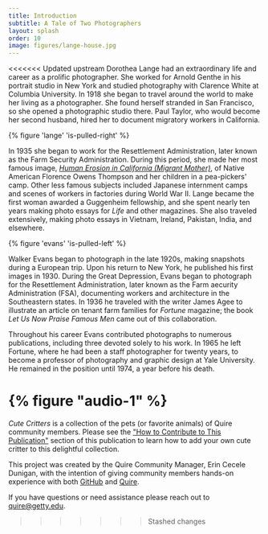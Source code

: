 ```yaml
---
title: Introduction
subtitle: A Tale of Two Photographers
layout: splash
order: 10
image: figures/lange-house.jpg
---
```


<<<<<<< Updated upstream
Dorothea Lange had an extraordinary life and career as a prolific photographer. She worked for Arnold Genthe in his portrait studio in New York and studied photography with Clarence White at Columbia University. In 1918 she began to travel around the world to make her living as a photographer. She found herself stranded in San Francisco, so she opened a photographic studio there. Paul Taylor, who would become her second husband, hired her to document migratory workers in California.

{% figure 'lange' 'is-pulled-right' %}

In 1935 she began to work for the Resettlement Administration, later known as the Farm Security Administration. During this period, she made her most famous image, [*Human Erosion in California (Migrant Mother)*](/catalogue/1/), of Native American Florence Owens Thompson and her children in a pea-pickers' camp. Other less famous subjects included Japanese internment camps and scenes of workers in factories during World War II. Lange became the first woman awarded a Guggenheim fellowship, and she spent nearly ten years making photo essays for *Life* and other magazines. She also traveled extensively, making photo essays in Vietnam, Ireland, Pakistan, India, and elsewhere.

{% figure 'evans' 'is-pulled-left' %}

Walker Evans began to photograph in the late 1920s, making snapshots during a European trip. Upon his return to New York, he published his first images in 1930. During the Great Depression, Evans began to photograph for the Resettlement Administration, later known as the Farm aecurity Administration (FSA), documenting workers and architecture in the Southeastern states. In 1936 he traveled with the writer James Agee to illustrate an article on tenant farm families for *Fortune* magazine; the book *Let Us Now Praise Famous Men* came out of this collaboration.

Throughout his career Evans contributed photographs to numerous publications, including three devoted solely to his work. In 1965 he left Fortune, where he had been a staff photographer for twenty years, to become a professor of photography and graphic design at Yale University. He remained in the position until 1974, a year before his death.

{% figure "audio-1" %}
=======
*Cute Critters* is a collection of the pets (or favorite animals) of Quire community members. Please see the ["How to Contribute to This Publication"](/add-your-pet/) section of this publication to learn how to add your own cute critter to this delightful collection. 

This project was created by the Quire Community Manager, Erin Cecele Dunigan, with the intention of giving community members hands-on experience with both [GitHub](http://github.com) and [Quire](http://quire.getty.edu). 

If you have questions or need assistance please reach out to [quire@getty.edu](mailto:quire@getty.edu). 
>>>>>>> Stashed changes
